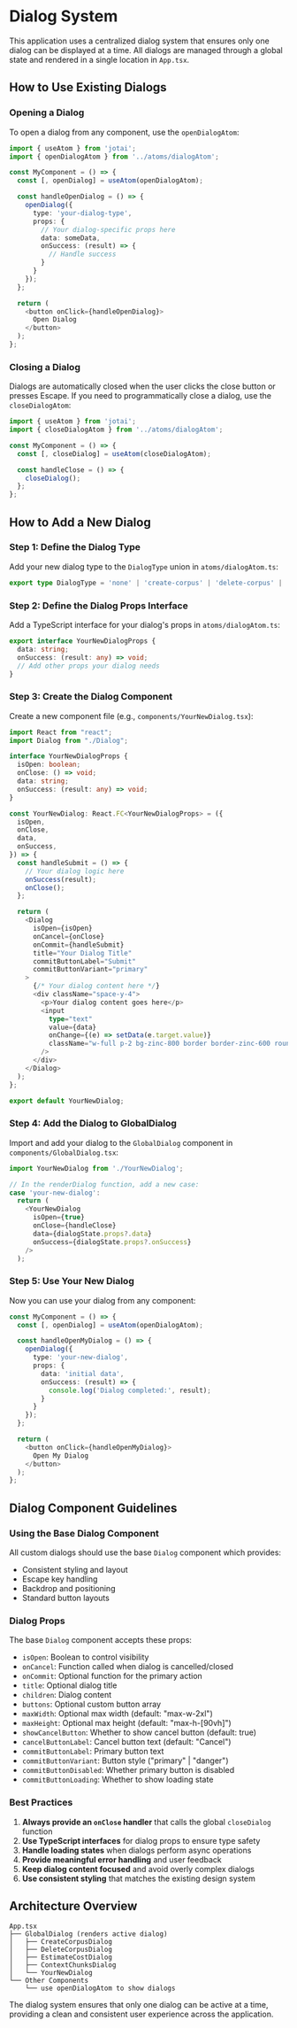 # Dialog System

This application uses a centralized dialog system that ensures only one dialog can be displayed at a time. All dialogs are managed through a global state and rendered in a single location in `App.tsx`.

## How to Use Existing Dialogs

### Opening a Dialog

To open a dialog from any component, use the `openDialogAtom`:

```typescript
import { useAtom } from 'jotai';
import { openDialogAtom } from '../atoms/dialogAtom';

const MyComponent = () => {
  const [, openDialog] = useAtom(openDialogAtom);

  const handleOpenDialog = () => {
    openDialog({
      type: 'your-dialog-type',
      props: {
        // Your dialog-specific props here
        data: someData,
        onSuccess: (result) => {
          // Handle success
        }
      }
    });
  };

  return (
    <button onClick={handleOpenDialog}>
      Open Dialog
    </button>
  );
};
```

### Closing a Dialog

Dialogs are automatically closed when the user clicks the close button or presses Escape. If you need to programmatically close a dialog, use the `closeDialogAtom`:

```typescript
import { useAtom } from 'jotai';
import { closeDialogAtom } from '../atoms/dialogAtom';

const MyComponent = () => {
  const [, closeDialog] = useAtom(closeDialogAtom);

  const handleClose = () => {
    closeDialog();
  };
};
```

## How to Add a New Dialog

### Step 1: Define the Dialog Type

Add your new dialog type to the `DialogType` union in `atoms/dialogAtom.ts`:

```typescript
export type DialogType = 'none' | 'create-corpus' | 'delete-corpus' | 'estimate-cost' | 'context-chunks' | 'your-new-dialog';
```

### Step 2: Define the Dialog Props Interface

Add a TypeScript interface for your dialog's props in `atoms/dialogAtom.ts`:

```typescript
export interface YourNewDialogProps {
  data: string;
  onSuccess: (result: any) => void;
  // Add other props your dialog needs
}
```

### Step 3: Create the Dialog Component

Create a new component file (e.g., `components/YourNewDialog.tsx`):

```typescript
import React from "react";
import Dialog from "./Dialog";

interface YourNewDialogProps {
  isOpen: boolean;
  onClose: () => void;
  data: string;
  onSuccess: (result: any) => void;
}

const YourNewDialog: React.FC<YourNewDialogProps> = ({
  isOpen,
  onClose,
  data,
  onSuccess,
}) => {
  const handleSubmit = () => {
    // Your dialog logic here
    onSuccess(result);
    onClose();
  };

  return (
    <Dialog
      isOpen={isOpen}
      onCancel={onClose}
      onCommit={handleSubmit}
      title="Your Dialog Title"
      commitButtonLabel="Submit"
      commitButtonVariant="primary"
    >
      {/* Your dialog content here */}
      <div className="space-y-4">
        <p>Your dialog content goes here</p>
        <input 
          type="text" 
          value={data}
          onChange={(e) => setData(e.target.value)}
          className="w-full p-2 bg-zinc-800 border border-zinc-600 rounded"
        />
      </div>
    </Dialog>
  );
};

export default YourNewDialog;
```

### Step 4: Add the Dialog to GlobalDialog

Import and add your dialog to the `GlobalDialog` component in `components/GlobalDialog.tsx`:

```typescript
import YourNewDialog from './YourNewDialog';

// In the renderDialog function, add a new case:
case 'your-new-dialog':
  return (
    <YourNewDialog
      isOpen={true}
      onClose={handleClose}
      data={dialogState.props?.data}
      onSuccess={dialogState.props?.onSuccess}
    />
  );
```

### Step 5: Use Your New Dialog

Now you can use your dialog from any component:

```typescript
const MyComponent = () => {
  const [, openDialog] = useAtom(openDialogAtom);

  const handleOpenMyDialog = () => {
    openDialog({
      type: 'your-new-dialog',
      props: {
        data: 'initial data',
        onSuccess: (result) => {
          console.log('Dialog completed:', result);
        }
      }
    });
  };

  return (
    <button onClick={handleOpenMyDialog}>
      Open My Dialog
    </button>
  );
};
```

## Dialog Component Guidelines

### Using the Base Dialog Component

All custom dialogs should use the base `Dialog` component which provides:
- Consistent styling and layout
- Escape key handling
- Backdrop and positioning
- Standard button layouts

### Dialog Props

The base `Dialog` component accepts these props:
- `isOpen`: Boolean to control visibility
- `onCancel`: Function called when dialog is cancelled/closed
- `onCommit`: Optional function for the primary action
- `title`: Optional dialog title
- `children`: Dialog content
- `buttons`: Optional custom button array
- `maxWidth`: Optional max width (default: "max-w-2xl")
- `maxHeight`: Optional max height (default: "max-h-[90vh]")
- `showCancelButton`: Whether to show cancel button (default: true)
- `cancelButtonLabel`: Cancel button text (default: "Cancel")
- `commitButtonLabel`: Primary button text
- `commitButtonVariant`: Button style ("primary" | "danger")
- `commitButtonDisabled`: Whether primary button is disabled
- `commitButtonLoading`: Whether to show loading state

### Best Practices

1. **Always provide an `onClose` handler** that calls the global `closeDialog` function
2. **Use TypeScript interfaces** for dialog props to ensure type safety
3. **Handle loading states** when dialogs perform async operations
4. **Provide meaningful error handling** and user feedback
5. **Keep dialog content focused** and avoid overly complex dialogs
6. **Use consistent styling** that matches the existing design system

## Architecture Overview

```
App.tsx
├── GlobalDialog (renders active dialog)
│   ├── CreateCorpusDialog
│   ├── DeleteCorpusDialog
│   ├── EstimateCostDialog
│   ├── ContextChunksDialog
│   └── YourNewDialog
└── Other Components
    └── use openDialogAtom to show dialogs
```

The dialog system ensures that only one dialog can be active at a time, providing a clean and consistent user experience across the application. 
